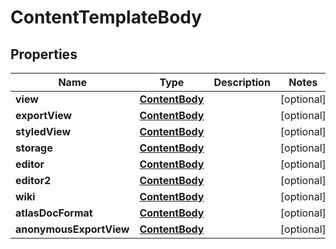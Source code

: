 # ContentTemplateBody

## Properties
Name | Type | Description | Notes
------------ | ------------- | ------------- | -------------
**view** | [**ContentBody**](ContentBody.md) |  |  [optional]
**exportView** | [**ContentBody**](ContentBody.md) |  |  [optional]
**styledView** | [**ContentBody**](ContentBody.md) |  |  [optional]
**storage** | [**ContentBody**](ContentBody.md) |  |  [optional]
**editor** | [**ContentBody**](ContentBody.md) |  |  [optional]
**editor2** | [**ContentBody**](ContentBody.md) |  |  [optional]
**wiki** | [**ContentBody**](ContentBody.md) |  |  [optional]
**atlasDocFormat** | [**ContentBody**](ContentBody.md) |  |  [optional]
**anonymousExportView** | [**ContentBody**](ContentBody.md) |  |  [optional]
